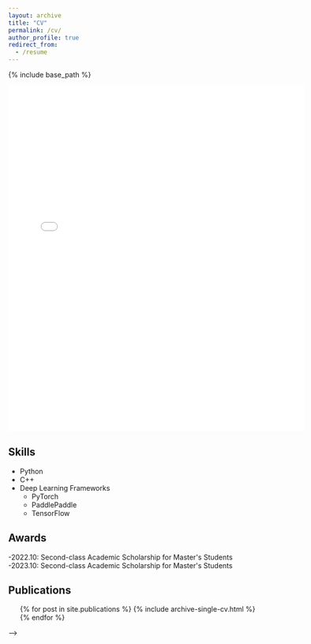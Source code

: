 ```yaml
---
layout: archive
title: "CV"
permalink: /cv/
author_profile: true
redirect_from:
  - /resume
---
```


{% include base_path %}



<embed src="{{ site.baseurl }}/files/resume.pdf" width="600" height="700" type='application/pdf'> 




<!-- 
---
---

## Education

* B.S. in Electronic Information Science and Technology, Southwest Petroleum University, Chengdu, China, 2022
* M.S. in Computer Science and Technology, Southwest Jiaotong University, Chengdu, China, 2025 (Expected)
<!-- * Ph.D in Version Control Theory, GitHub University, 2018 (expected) -->

<!-- Work experience -->
<!-- ====== -->
<!-- * Summer 2015: Research Assistant -->
  <!-- * Github University -->
  <!-- * Duties included: Tagging issues -->
  <!-- * Supervisor: Professor Git -->

<!-- * Fall 2015: Research Assistant -->
  <!-- * Github University -->
  <!-- * Duties included: Merging pull requests -->
  <!-- * Supervisor: Professor Hub -->
  
## Skills

* Python 
* C++
* Deep Learning Frameworks
  * PyTorch
  * PaddlePaddle
  * TensorFlow
  
## Awards

-2022.10: Second-class Academic Scholarship for Master's Students  
-2023.10: Second-class Academic Scholarship for Master's Students

## Publications

  <ul>{% for post in site.publications %}
    {% include archive-single-cv.html %}
  {% endfor %}</ul>
  
<!-- Talks
======
  <ul>{% for post in site.talks %}
    {% include archive-single-talk-cv.html %}
  {% endfor %}</ul>
  
Teaching
======
  <ul>{% for post in site.teaching %}
    {% include archive-single-cv.html %}
  {% endfor %}</ul> -->
  
<!-- Service and leadership
======
* Currently signed in to 43 different slack teams --> -->

